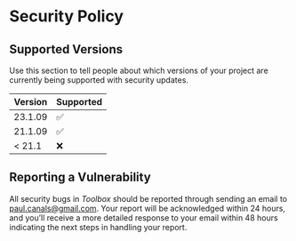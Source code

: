 # Security Policy

## Supported Versions

Use this section to tell people about which versions of your project are
currently being supported with security updates.

| Version | Supported          |
| ------- | ------------------ |
| 23.1.09 | :white_check_mark: |
| 21.1.09 | :white_check_mark: |
| < 21.1  | :x:                |

## Reporting a Vulnerability
All security bugs in *Toolbox* should be reported through sending an email to [paul.canals@gmail.com](mailto:paul.canals@gmail.com). Your report will be acknowledged within 24 hours, and you’ll receive a more detailed response to your email within 48 hours indicating the next steps in handling your report.
